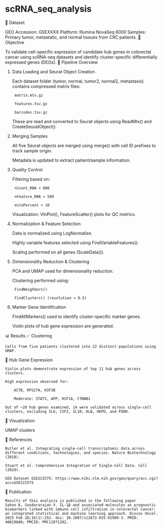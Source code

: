# scRNA_seq_analysis
📂 Dataset

GEO Accession: GSEXXXX
Platform: Illumina NovaSeq 6000
Samples: Primary tumor, metastatic, and normal tissues from CRC patients.
🧪 Objective

To validate cell-specific expression of candidate hub genes in colorectal cancer using scRNA-seq datasets and identify cluster-specific differentially expressed genes (DEGs).
🔧 Pipeline Overview
1. Data Loading and Seurat Object Creation

    Each dataset folder (tumor, normal, tumor2, normal2, metastasis) contains compressed matrix files:

        matrix.mtx.gz

        features.tsv.gz

        barcodes.tsv.gz

    These are read and converted to Seurat objects using ReadMtx() and CreateSeuratObject().

2. Merging Samples

    All five Seurat objects are merged using merge() with cell ID prefixes to track sample origin.

    Metadata is updated to extract patient/sample information.

3. Quality Control

    Filtering based on:

        nCount_RNA > 800

        nFeature_RNA > 500

        mitoPercent < 10

    Visualization: VlnPlot(), FeatureScatter() plots for QC metrics.

4. Normalization & Feature Selection

    Data is normalized using LogNormalize.

    Highly variable features selected using FindVariableFeatures().

    Scaling performed on all genes (ScaleData()).

5. Dimensionality Reduction & Clustering

    PCA and UMAP used for dimensionality reduction.

    Clustering performed using:

        FindNeighbors()

        FindClusters() (resolution = 0.5)

6. Marker Gene Identification

    FindAllMarkers() used to identify cluster-specific marker genes.

    Violin plots of hub gene expression are generated.

📊 Results
✅ Clustering

    Cells from five patients clustered into 22 distinct populations using UMAP.

🧬 Hub Gene Expression

    Violin plots demonstrate expression of top 11 hub genes across clusters.

    High expression observed for:

        ACTB, RPS27A, H3F3B

        Moderate: STAT3, APP, HIF1A, CTNNB1

    Out of ~20 hub genes examined, 14 were validated across single-cell clusters, excluding IL6, CSF2, IL10, ALB, H6PD, and PXDN.

📌 Visualization

UMAP clusters 

📌 References

    Butler et al. Integrating single-cell transcriptomic data across different conditions, technologies, and species. Nature Biotechnology (2018).

    Stuart et al. Comprehensive Integration of Single-Cell Data. Cell (2019).

    GEO Dataset GSE221575: https://www.ncbi.nlm.nih.gov/geo/query/acc.cgi?acc=GSE221575
   
    
📌 Publication

    Results of this analysis is published in the following paper 
    Sahoo K, Sundararajan V. IL-1β and associated molecules as prognostic biomarkers linked with immune cell infiltration in colorectal cancer: an integrated statistical and machine learning approach. Discov Oncol. 2025 Feb 28;16(1):252. doi: 10.1007/s12672-025-01989-3. PMID: 40019680; PMCID: PMC11871282.

